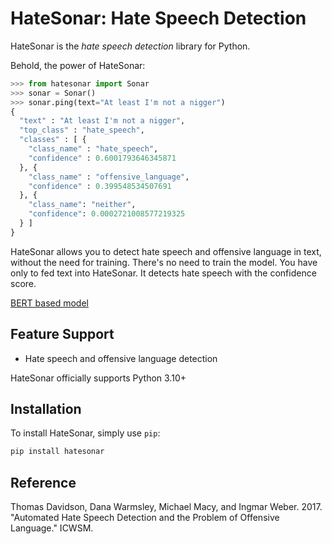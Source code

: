 # HateSonar: Hate Speech Detection

HateSonar is the *hate speech detection* library for Python.

Behold, the power of HateSonar:

```python
>>> from hatesonar import Sonar
>>> sonar = Sonar()
>>> sonar.ping(text="At least I'm not a nigger")
{
  "text" : "At least I'm not a nigger",
  "top_class" : "hate_speech",
  "classes" : [ {
    "class_name" : "hate_speech",
    "confidence" : 0.6001793646345871
  }, {
    "class_name" : "offensive_language",
    "confidence" : 0.399548534507691
  }, {
    "class_name": "neither",
    "confidence": 0.0002721008577219325
  } ]
}
```

HateSonar allows you to detect hate speech and offensive language in text, without the need for training. There's no need to train the model. You have only to fed text into HateSonar. It detects hate speech with the confidence score.

[BERT based model](https://colab.research.google.com/drive/1K4bH_vot_W9XXjlw9O-2ucROW9N4ZoDN?usp=sharing)

## Feature Support

* Hate speech and offensive language detection

HateSonar officially supports Python 3.10+

## Installation

To install HateSonar, simply use `pip`:

```bash
pip install hatesonar
```

## Reference

Thomas Davidson, Dana Warmsley, Michael Macy, and Ingmar Weber. 2017. "Automated Hate Speech Detection and the Problem of Offensive Language." ICWSM.
